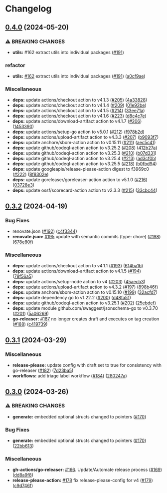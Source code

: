 # Changelog

## [0.4.0](https://github.com/defenseunicorns/go-oscal/compare/v0.3.2...v0.4.0) (2024-05-20)


### ⚠ BREAKING CHANGES

* **utils:** #162 extract utils into individual packages ([#191](https://github.com/defenseunicorns/go-oscal/issues/191))

### refactor

* **utils:** [#162](https://github.com/defenseunicorns/go-oscal/issues/162) extract utils into individual packages ([#191](https://github.com/defenseunicorns/go-oscal/issues/191)) ([a0cf9ae](https://github.com/defenseunicorns/go-oscal/commit/a0cf9ae9e3e4c303279a3fdfe78063e50fa5f154))


### Miscellaneous

* **deps:** update actions/checkout action to v4.1.3 ([#205](https://github.com/defenseunicorns/go-oscal/issues/205)) ([4a33828](https://github.com/defenseunicorns/go-oscal/commit/4a33828eec01d8032a9cb914e4ff04826f8bcfd2))
* **deps:** update actions/checkout action to v4.1.4 ([#209](https://github.com/defenseunicorns/go-oscal/issues/209)) ([01e92be](https://github.com/defenseunicorns/go-oscal/commit/01e92bee27828248a7ded3cbcb1f68efe69441a0))
* **deps:** update actions/checkout action to v4.1.5 ([#214](https://github.com/defenseunicorns/go-oscal/issues/214)) ([33ee71a](https://github.com/defenseunicorns/go-oscal/commit/33ee71a7bb3a41b57089443f4cd61b199387b2a1))
* **deps:** update actions/checkout action to v4.1.6 ([#223](https://github.com/defenseunicorns/go-oscal/issues/223)) ([d8c4c7e](https://github.com/defenseunicorns/go-oscal/commit/d8c4c7e7e14110d75e77649ad55c93d56266915b))
* **deps:** update actions/download-artifact action to v4.1.7 ([#206](https://github.com/defenseunicorns/go-oscal/issues/206)) ([1453390](https://github.com/defenseunicorns/go-oscal/commit/1453390d673da0ac3a4635a5626ec8b8d6983293))
* **deps:** update actions/setup-go action to v5.0.1 ([#212](https://github.com/defenseunicorns/go-oscal/issues/212)) ([f978b2d](https://github.com/defenseunicorns/go-oscal/commit/f978b2d5cc83a4505aa5291d492ea73039e548bf))
* **deps:** update actions/upload-artifact action to v4.3.3 ([#207](https://github.com/defenseunicorns/go-oscal/issues/207)) ([b9093f7](https://github.com/defenseunicorns/go-oscal/commit/b9093f78477b196bd29e1d4621f0a7180fa7a9a7))
* **deps:** update anchore/sbom-action action to v0.15.11 ([#211](https://github.com/defenseunicorns/go-oscal/issues/211)) ([aec5c41](https://github.com/defenseunicorns/go-oscal/commit/aec5c41def73b31a923968d72ffad035f406a811))
* **deps:** update github/codeql-action action to v3.25.2 ([#208](https://github.com/defenseunicorns/go-oscal/issues/208)) ([412b27a](https://github.com/defenseunicorns/go-oscal/commit/412b27ac842d05c25b888e4767ffb7d9466946e3))
* **deps:** update github/codeql-action action to v3.25.3 ([#210](https://github.com/defenseunicorns/go-oscal/issues/210)) ([b07d331](https://github.com/defenseunicorns/go-oscal/commit/b07d331e1744fa66dc17b1a7d0ed6b1475c58947))
* **deps:** update github/codeql-action action to v3.25.4 ([#213](https://github.com/defenseunicorns/go-oscal/issues/213)) ([ad3cf0b](https://github.com/defenseunicorns/go-oscal/commit/ad3cf0b9f62b188ff1aef927e75935a49f54b4a3))
* **deps:** update github/codeql-action action to v3.25.5 ([#218](https://github.com/defenseunicorns/go-oscal/issues/218)) ([b0fbd94](https://github.com/defenseunicorns/go-oscal/commit/b0fbd94452a75de2ac3300f039fa41613145b3e6))
* **deps:** update googleapis/release-please-action digest to f3969c0 ([#222](https://github.com/defenseunicorns/go-oscal/issues/222)) ([8f8302e](https://github.com/defenseunicorns/go-oscal/commit/8f8302eab0710d7a6d6e6174bfcbd49f5dfb1c1b))
* **deps:** update goreleaser/goreleaser-action action to v5.1.0 ([#216](https://github.com/defenseunicorns/go-oscal/issues/216)) ([03728e3](https://github.com/defenseunicorns/go-oscal/commit/03728e3e1625e4220c6e6b84e8b8ea398309090b))
* **deps:** update ossf/scorecard-action action to v2.3.3 ([#215](https://github.com/defenseunicorns/go-oscal/issues/215)) ([33cbc44](https://github.com/defenseunicorns/go-oscal/commit/33cbc4452be5a73cc64e340b5b680add5aa75b99))

## [0.3.2](https://github.com/defenseunicorns/go-oscal/compare/v0.3.1...v0.3.2) (2024-04-19)


### Bug Fixes

* renovate.json ([#192](https://github.com/defenseunicorns/go-oscal/issues/192)) ([c4f3344](https://github.com/defenseunicorns/go-oscal/commit/c4f334474e0cb8e45df6f06b69e577127cd97e39))
* **renovate.json:** [#195](https://github.com/defenseunicorns/go-oscal/issues/195) update with semantic commits (type: chore) ([#198](https://github.com/defenseunicorns/go-oscal/issues/198)) ([678e80f](https://github.com/defenseunicorns/go-oscal/commit/678e80fa142dc12535471e7cdd705bd1af3270bc))


### Miscellaneous

* **deps:** update actions/checkout action to v4.1.1 ([#193](https://github.com/defenseunicorns/go-oscal/issues/193)) ([614ba1b](https://github.com/defenseunicorns/go-oscal/commit/614ba1b5cbbadf3fa17d052dd1a72c7aa35f52fb))
* **deps:** update actions/download-artifact action to v4.1.5 ([#194](https://github.com/defenseunicorns/go-oscal/issues/194)) ([78f56a5](https://github.com/defenseunicorns/go-oscal/commit/78f56a536c5ce4d862af0d3e231e2a5e19acff32))
* **deps:** update actions/setup-node action to v4 ([#203](https://github.com/defenseunicorns/go-oscal/issues/203)) ([45aecb3](https://github.com/defenseunicorns/go-oscal/commit/45aecb3bfcb6de79e105b429f0b3be548909b55e))
* **deps:** update actions/upload-artifact action to v4.3.2 ([#197](https://github.com/defenseunicorns/go-oscal/issues/197)) ([898b46f](https://github.com/defenseunicorns/go-oscal/commit/898b46f4a5d3ad895bdc6a43496e23633d098c58))
* **deps:** update anchore/sbom-action action to v0.15.10 ([#199](https://github.com/defenseunicorns/go-oscal/issues/199)) ([32acfd7](https://github.com/defenseunicorns/go-oscal/commit/32acfd767a2f9d7217d1819d11526f3d7e54d012))
* **deps:** update dependency go to v1.22.2 ([#200](https://github.com/defenseunicorns/go-oscal/issues/200)) ([d48fa51](https://github.com/defenseunicorns/go-oscal/commit/d48fa51714946ce870f672dc7a9327863bacfec3))
* **deps:** update github/codeql-action action to v3.25.1 ([#202](https://github.com/defenseunicorns/go-oscal/issues/202)) ([25ebdef](https://github.com/defenseunicorns/go-oscal/commit/25ebdef38e875a88fd6b81a6c6e4a18471ed30e8))
* **deps:** update module github.com/swaggest/jsonschema-go to v0.3.70 ([#201](https://github.com/defenseunicorns/go-oscal/issues/201)) ([5a06269](https://github.com/defenseunicorns/go-oscal/commit/5a06269b2eb2b61b83d00b20c355d6a5a39800de))
* **go-releaser:** [#187](https://github.com/defenseunicorns/go-oscal/issues/187) no longer creates draft and executes on tag creation ([#188](https://github.com/defenseunicorns/go-oscal/issues/188)) ([c419739](https://github.com/defenseunicorns/go-oscal/commit/c419739d9bc355c5848ed2cce905deef1ee7061f))

## [0.3.1](https://github.com/defenseunicorns/go-oscal/compare/v0.3.0...v0.3.1) (2024-03-29)


### Miscellaneous

* **release-please:** update config with draft set to true for consistency with go-releaser ([#182](https://github.com/defenseunicorns/go-oscal/issues/182)) ([7d23ba5](https://github.com/defenseunicorns/go-oscal/commit/7d23ba558b05458b6d143b91542336255192a7cc))
* **workflows:** add triage label workflow ([#184](https://github.com/defenseunicorns/go-oscal/issues/184)) ([280247a](https://github.com/defenseunicorns/go-oscal/commit/280247ac32c0c66abfe41219257af751df6f6009))

## [0.3.0](https://github.com/defenseunicorns/go-oscal/compare/v0.2.5...v0.3.0) (2024-03-26)


### ⚠ BREAKING CHANGES

* **generate:** embedded optional structs changed to pointers ([#170](https://github.com/defenseunicorns/go-oscal/issues/170))

### Bug Fixes

* **generate:** embedded optional structs changed to pointers ([#170](https://github.com/defenseunicorns/go-oscal/issues/170)) ([22bb613](https://github.com/defenseunicorns/go-oscal/commit/22bb6137a43c5dac08576e1648c04b52bf26d6d0))


### Miscellaneous

* **gh-actions/go-releaser:** [#166](https://github.com/defenseunicorns/go-oscal/issues/166). Update/Automate release process ([#169](https://github.com/defenseunicorns/go-oscal/issues/169)) ([dd8a9f8](https://github.com/defenseunicorns/go-oscal/commit/dd8a9f89b8349dd273c92c27816b2672c265a74e))
* **release-please-action:** [#178](https://github.com/defenseunicorns/go-oscal/issues/178) fix release-please-config for v4 ([#179](https://github.com/defenseunicorns/go-oscal/issues/179)) ([c9d746f](https://github.com/defenseunicorns/go-oscal/commit/c9d746f3d7508058c461bd528d4052e517d32a6a))
